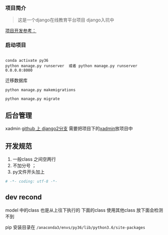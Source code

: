 ### 项目简介
> 这是一个django在线教育平台项目  django入坑中 

[项目开发参考：](https://blog.starmeow.cn/feature/1/?page=2)
### 启动项目
```

conda activate py36
python manage.py runserver  或者 python manage.py runserver 0.0.0.0:8000

```

迁移数据库

```
python manage.py makemigrations

python manage.py migrate

```



## 后台管理
xadmin
[github 上 django2分支](https://github.com/sshwsfc/xadmin/tree/django2)
需要把项目下的[xadmin](https://github.com/sshwsfc/xadmin/tree/django2/xadmin 
)放项目中



## 开发规范

1. 一般class 之间空两行
2. 不加分号 ；
3. py文件开头加上
```py
# -*- coding: utf-8 -*-
```


## dev recond

model 中的class 也是从上往下执行的  下面的class 使用其他class 放下面会检测不到

pip 安装目录在 `/anaconda3/envs/py36/lib/python3.6/site-packages`